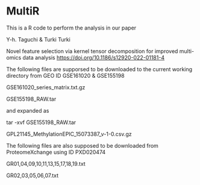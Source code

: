 # MultiR
This is a R code to perform the analysis in our paper

Y-h. Taguchi & Turki Turki

Novel feature selection via kernel tensor decomposition for improved multi-omics data analysis
https://doi.org/10.1186/s12920-022-01181-4

The following files are supporsed to be downloaded to the current working directory from GEO ID GSE161020 & GSE155198

GSE161020_series_matrix.txt.gz 

GSE155198_RAW.tar

and expanded as

tar -xvf GSE155198_RAW.tar

GPL21145_MethylationEPIC_15073387_v-1-0.csv.gz

The following files are also supposed to be downloaded from ProteomeXchange using ID PXD020474

GR01,04,09,10,11,13,15,17,18,19.txt

GR02,03,05,06,07.txt



